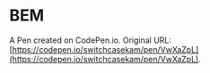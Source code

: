 # BEM

A Pen created on CodePen.io. Original URL: [https://codepen.io/switchcasekam/pen/VwXaZpL](https://codepen.io/switchcasekam/pen/VwXaZpL).

